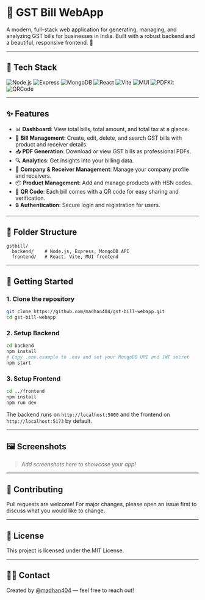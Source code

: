 # 🧾 GST Bill WebApp

A modern, full-stack web application for generating, managing, and analyzing GST bills for businesses in India. Built with a robust backend and a beautiful, responsive frontend. 🚀

---

## 🚦 Tech Stack

<p align="left">
  <img src="https://img.shields.io/badge/Node.js-339933?logo=node.js&logoColor=white" alt="Node.js"/>
  <img src="https://img.shields.io/badge/Express-000000?logo=express&logoColor=white" alt="Express"/>
  <img src="https://img.shields.io/badge/MongoDB-47A248?logo=mongodb&logoColor=white" alt="MongoDB"/>
  <img src="https://img.shields.io/badge/React-61DAFB?logo=react&logoColor=black" alt="React"/>
  <img src="https://img.shields.io/badge/Vite-646CFF?logo=vite&logoColor=white" alt="Vite"/>
  <img src="https://img.shields.io/badge/MUI-007FFF?logo=mui&logoColor=white" alt="MUI"/>
  <img src="https://img.shields.io/badge/PDFKit-00599C?logo=adobeacrobatreader&logoColor=white" alt="PDFKit"/>
  <img src="https://img.shields.io/badge/QRCode-000000?logo=qrcode&logoColor=white" alt="QRCode"/>
</p>

---

## ✨ Features

- 📊 **Dashboard**: View total bills, total amount, and total tax at a glance.
- 🧾 **Bill Management**: Create, edit, delete, and search GST bills with product and receiver details.
- 📥 **PDF Generation**: Download or view GST bills as professional PDFs.
- 🔍 **Analytics**: Get insights into your billing data.
- 🏢 **Company & Receiver Management**: Manage your company profile and receivers.
- 📦 **Product Management**: Add and manage products with HSN codes.
- 📱 **QR Code**: Each bill comes with a QR code for easy sharing and verification.
- 🔒 **Authentication**: Secure login and registration for users.

---

## 📂 Folder Structure

```
gstbill/
  backend/    # Node.js, Express, MongoDB API
  frontend/   # React, Vite, MUI frontend
```

---

## 🚀 Getting Started

### 1. Clone the repository
```bash
git clone https://github.com/madhan404/gst-bill-webapp.git
cd gst-bill-webapp
```

### 2. Setup Backend
```bash
cd backend
npm install
# Copy .env.example to .env and set your MongoDB URI and JWT secret
npm start
```

### 3. Setup Frontend
```bash
cd ../frontend
npm install
npm run dev
```

The backend runs on `http://localhost:5000` and the frontend on `http://localhost:5173` by default.

---

## 🖼️ Screenshots

> _Add screenshots here to showcase your app!_

---

## 🤝 Contributing

Pull requests are welcome! For major changes, please open an issue first to discuss what you would like to change.

---

## 📄 License

This project is licensed under the MIT License.

---

## 🙋‍♂️ Contact

Created by [@madhan404](https://github.com/madhan404) — feel free to reach out! 
